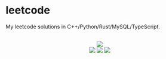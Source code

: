 # leetcode
My leetcode solutions in C++/Python/Rust/MySQL/TypeScript.

<div align="center">
<br/>
<img src="https://img.shields.io/badge/Solved-765/3278%20=%2023%25-blue.svg?style=flat-square" />
<br/>
<img src="https://img.shields.io/badge/Easy-303/823-5CB85D.svg?style=flat-square" />
<img src="https://img.shields.io/badge/Medium-363/1715-F0AE4E.svg?style=flat-square" />
<img src="https://img.shields.io/badge/Hard-99/740-D95450.svg?style=flat-square" />
</div>